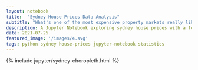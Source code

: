 ```yaml
---
layout:	notebook
title:	"Sydney House Prices Data Analysis"
subtitle: "What's one of the most expensive property markets really like?"
description: A Jupyter Notebook exploring sydney house prices with a focus on data analysis.
date: 2021-07-25
featured_image: '/images/4.svg'
tags: python sydney house-prices jupyter-notebook statistics
---
```


{% include jupyter/sydney-choropleth.html %}
